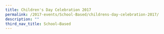 ```yaml
---
title: Children's Day Celebration 2017
permalink: /2017-events/School-Based/childrens-day-celebration-2017/
description: ""
third_nav_title: School–Based
---
```

